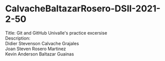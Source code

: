 # CalvacheBaltazarRosero-DSII-2021-2-50

Title: Git and GitHub Univalle's practice excersise\
Description: \
  Didier Stevenson Calvache Grajales\
  Joan Steven Rosero Martinez  \
  Kevin Anderson Baltazar Guainas
